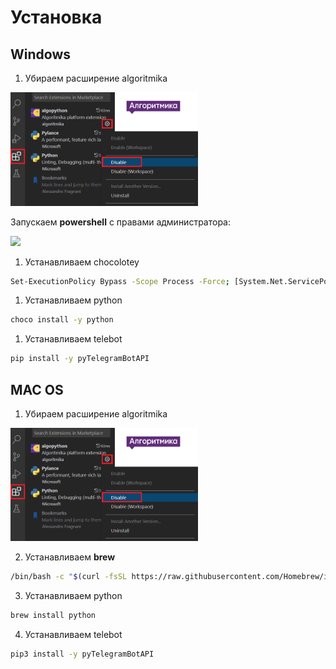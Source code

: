 
# Установка
## Windows

1. Убираем расширение algoritmika
   
<img src="images/1.png" width="300">

Запускаем **powershell** с правами администратора:

<img src="gifs/1.gif" width="300">


1. Устанавливаем chocolotey

```sh
Set-ExecutionPolicy Bypass -Scope Process -Force; [System.Net.ServicePointManager]::SecurityProtocol = [System.Net.ServicePointManager]::SecurityProtocol -bor 3072; iex ((New-Object System.Net.WebClient).DownloadString('https://community.chocolatey.org/install.ps1'))
```

1. Устанавливаем python
```sh
choco install -y python
```
1. Устанавливаем telebot
```sh
pip install -y pyTelegramBotAPI
```

## MAC OS

1. Убираем расширение algoritmika
   
<img src="images/1.png" width="300">

2. Устанавливаем **brew**
```sh
/bin/bash -c "$(curl -fsSL https://raw.githubusercontent.com/Homebrew/install/HEAD/install.sh)"
```

3. Устанавливаем python
```sh
brew install python
```
4. Устанавливаем telebot
```sh
pip3 install -y pyTelegramBotAPI
```
